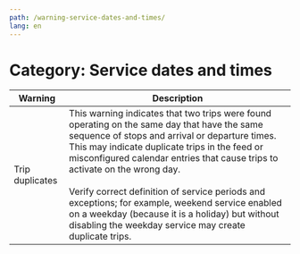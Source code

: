 ```yaml
---
path: /warning-service-dates-and-times/
lang: en
---
```


# Category: Service dates and times

| Warning        | Description                                                                                                                                                                                                                                                                                                                                                                                                                                                                                   |
|-----------------|-----------------------------------------------------------------------------------------------------------------------------------------------------------------------------------------------------------------------------------------------------------------------------------------------------------------------------------------------------------------------------------------------------------------------------------------------------------------------------------------------|
| Trip duplicates | This warning indicates that two trips were found operating on the same day that have the same sequence of stops and arrival or departure times. This may indicate duplicate trips in the feed or misconfigured calendar entries that cause trips to activate on the wrong day. <br><br> Verify correct definition of service periods and exceptions; for example, weekend service enabled on a weekday (because it is a holiday) but without disabling the weekday service may create duplicate trips. |